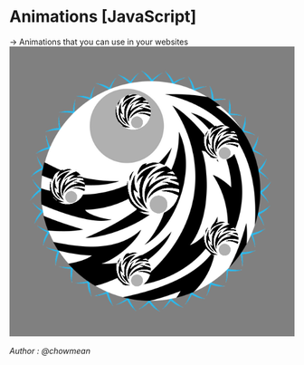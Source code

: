# Animations [JavaScript]

-> Animations that you can use in your websites
![LocateTweets](https://raw.githubusercontent.com/chowmean/animations/master/circle.png)



_Author : @chowmean_

